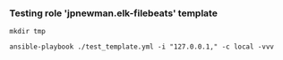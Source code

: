 ### Testing role 'jpnewman.elk-filebeats' template

~~~
mkdir tmp

ansible-playbook ./test_template.yml -i "127.0.0.1," -c local -vvv
~~~
